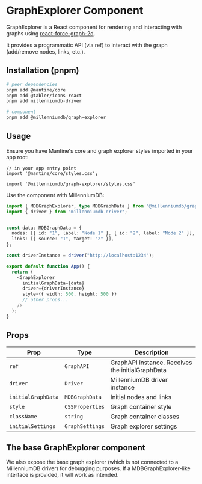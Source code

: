 # GraphExplorer Component

GraphExplorer is a React component for rendering and interacting with graphs using [react-force-graph-2d](https://github.com/vasturiano/react-force-graph).

It provides a programmatic API (via ref) to interact with the graph (add/remove nodes, links, etc.).

## Installation (pnpm)

```sh
# peer dependencies
pnpm add @mantine/core
pnpm add @tabler/icons-react
pnpm add millenniumdb-driver
```

```sh
# component
pnpm add @millenniumdb/graph-explorer
```

## Usage

Ensure you have Mantine's core and graph explorer styles imported in your app root:

```tsx
// in your app entry point
import '@mantine/core/styles.css';

import '@millenniumdb/graph-explorer/styles.css'
```

Use the component with MillenniumDB:

```typescript
import { MDBGraphExplorer, type MDBGraphData } from "@millenniumdb/graph-explorer";
import { driver } from "millenniumdb-driver";


const data: MDBGraphData = {
  nodes: [{ id: "1", label: "Node 1" }, { id: "2", label: "Node 2" }],
  links: [{ source: "1", target: "2" }],
};

const driverInstance = driver("http://localhost:1234");

export default function App() {
  return (
    <GraphExplorer
      initialGraphData={data}
      driver={driverInstance}
      style={{ width: 500, height: 500 }}
      // other props...
    />
  );
}
```

## Props

| Prop               | Type            | Description                                      |
| ------------------ | --------------- | ------------------------------------------------ |
| `ref`              | `GraphAPI`      | GraphAPI instance. Receives the initialGraphData |
| `driver`           | `Driver`        | MillenniumDB driver instance                     |
| `initialGraphData` | `MDBGraphData`  | Initial nodes and links                          |
| `style`            | `CSSProperties` | Graph container style                            |
| `className`        | `string`        | Graph container classes                          |
| `initialSettings`  | `GraphSettings` | Graph explorer settings                          |

## The base GraphExplorer component

We also expose the base graph explorer (which is not connected to a MillenniumDB driver) for debugging purposes. If a MDBGraphExplorer-like interface is provided, it will work as intended.

